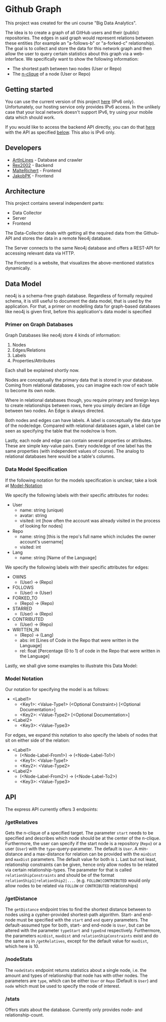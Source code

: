 # Github Graph

This project was created for the uni course "Big Data Analytics".

The idea is to create a graph of all GitHub users and their (public) repositories.
The edges in said graph would represent relations between these entities (for example an "a-follows-b" or 
"a-forked-c" relationship).
The goal is to collect and store the data for this network graph and then allow the user to query
certain statistics about this graph via a web-interface. We specifically want to show the following information:
- The shortest path between two nodes (User or Repo)
- The [n-clique](https://de.wikipedia.org/wiki/Cliquenanalyse#n-Clique) of a node (User or Repo)

## Getting started

You can use the current version of this project [here](http://[2001:7c0:2320:2:f816:3eff:fe6a:d6af]:4200/) (IPv6 only).
Unfortunately, our hosting service only provides IPv6 access.
In the unlikely case that your local network doesn't support IPv6, try using your mobile data which should work.

If you would like to access the backend API directly, you can do that [here](http://[2001:7c0:2320:2:f816:3eff:fe6a:d6af]:3000/stats)
with the API as specified [below](#api). This also is IPv6 only.

## Developers
- [ArtInLines](https://github.com/ArtInLines) - Database and crawler
- [Rex2002](https://github.com/Rex2002) - Backend
- [MalteRichert](https://github.com/MalteRichert) - Frontend
- [JakobPK](https://github.com/JakobPK) - Frontend

## Architecture

This project contains several independent parts:

- Data Collector
- Server
- Frontend

The Data-Collector deals with getting all the required data from the Github-API and stores the data in a remote Neo4j database.

The Server connects to the same Neo4j database and offers a REST-API for accessing relevant data via HTTP.

The Frontend is a website, that visualizes the above-mentioned statistics dynamically.

## Data Model

neo4j is a schema-free graph database. Regardless of formally required schema, it is still useful to document the data model,
that is used by the application. For that, a primer on modelling data for graph-based databases like neo4j is given first,
before this application's data model is specified

### Primer on Graph Databases

Graph Databases like neo4j store 4 kinds of information:

1. Nodes
2. Edges/Relations
3. Labels
4. Properties/Attributes

Each shall be explained shortly now.

Nodes are conceptually the primary data that is stored in your database. Coming from relational databases, you can imagine each row of each table to become its own node.

Where in relational databases though, you require primary and foreign keys to create relationships between rows, here you simply declare an Edge between two nodes. An Edge is always directed.

Both nodes and edges can have labels. A label is conceptually the data type of the node/edge. Compared with relational databases again, a label can be seen as specifying the table that the node/row is from.

Lastly, each node and edge can contain several properties or attributes. These are simple key-value pairs.
Every node/edge of one label has the same properties (with independent values of course).
The analog to relational databases here would be a table's columns.

### Data Model Specification

If the following notation for the models specification is unclear, take a look at [Model-Notation](#model-notation)

We specify the following labels with their specific attributes for nodes:

- User
  - name: string (unique)
  - avatar: string
  - visited: int [how often the account was already visited in the process of looking for nodes]
- Repo
  - name: string [this is the repo's full name which includes the owner account's username]
  - visited: int
- Lang
  - name: string [Name of the Language]

We specify the following labels with their specific attributes for edges:

- OWNS
  - (User) -> (Repo)
- FOLLOWS
  - (User) -> (User)
- FORKED_TO
  - (Repo) -> (Repo)
- STARRED
  - (User) -> (Repo)
- CONTRIBUTED
  - (User) -> (Repo)
- WRITTEN_IN
  - (Repo) -> (Lang)
  - abs: int \[Lines of Code in the Repo that were written in the Language\]
  - rel: float \[Percentage (0 to 1) of code in the Repo that were written in the Language\]

Lastly, we shall give some examples to illustrate this Data Model:

### Model Notation

Our notation for specifying the model is as follows:

- \<Label1\>
  - \<Key1\>: \<Value-Type1\> (\<Optional Constraint\>) \[\<Optional Documentation\>\]
  - \<Key2\>: \<Value-Type2\> \[\<Optional Documentation\>\]
- \<Label2\>
  - \<Key3\>: \<Value-Type3\>

For edges, we expand this notation to also specify the labels of nodes that sit on either side of the relation:

- \<Label1\>
  - (\<Node-Label-From1\>) -> (\<Node-Label-To1\>)
  - \<Key1\>: \<Value-Type1\>
  - \<Key2\>: \<Value-Type2\>
- \<Label2\>
  - (\<Node-Label-From2\>) -> (\<Node-Label-To2\>)
  - \<Key3\>: \<Value-Type3\>

## API

The express API currently offers 3 endpoints:

### /getRelatives

Gets the n-clique of a specified target.
The parameter `start` needs to be specified and describes which node should be at the center of the n-clique.
Furthermore, the user can specify if the start node is a repository (`Repo`) or a user (`User`) with the `type`-query-parameter. The default is `User`.
A min-distance and a max-distance for relation can be provided with the `minDist` and `maxDist` parameters. The default value for both is `1`.
Last but not least, relationship constraints can be given, hence only allow nodes to be related via certain relationship-types.
The parameter for that is called `relationShipConstraints` and should be of the format `relationShip1|relationShip2|...`.
(e.g. `FOLLOW|CONTRIBUTED` would only allow nodes to be related via `FOLLOW` or `CONTRIBUTED` relationships)

### /getDistance

The `getDistance` endpoint tries to find the shortest distance between to nodes using a cypher-provided shortest-path algorithm.
Start- and end-node must be specified with the `start` and `end` query parameters.
The default-assumed type for both, start- and end-node is `User`, but can be altered with the parameter `typeStart` and `typeEnd` respectively.
Furthermore, the parameters `minDist`, `maxDist` and `relationShipConstraints` exist and do the same as in `/getRelatives`,
except for the default value for `maxDist`, which here is 10.

### /nodeStats

The `nodeStats` endpoint returns statistics about a single node, i.e. the amount and types of relationship that node has with other nodes.
The parameters are `type`, which can be either `User` or `Repo` (Default is `User`) and `node` which must be used to specify the node of interest.

### /stats

Offers stats about the database.
Currently only provides node- and relationship-count.
